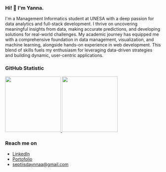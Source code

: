 ### Hi! 👋 I'm Yanna. 

I'm a Management Informatics student at UNESA with a deep passion for data analytics and full-stack development. I thrive on uncovering meaningful insights from data, making accurate predictions, and developing solutions for real-world challenges. My academic journey has equipped me with a comprehensive foundation in data management, visualization, and machine learning, alongside hands-on experience in web development. This blend of skills fuels my enthusiasm for leveraging data-driven strategies and building dynamic, user-centric applications.

### GitHub Statistic
<p align="left">
<a href="https://github.com/septiisdayanna">
  <img height="180em" src="https://github-readme-stats-eight-theta.vercel.app/api?username=penuliscode&show_icons=true&theme=algolia&include_all_commits=true&count_private=true"/>
  <img height="180em" src="https://github-readme-stats-eight-theta.vercel.app/api/top-langs/?username=penuliscode&layout=compact&theme=algolia"/>
</a>
</p>

### Reach me on
- <a href="https://www.linkedin.com/in/septi-isdayanna-317905288/">LinkedIn</a>
- <a href="https://www.canva.com/design/DAGHhX_3OVw/1U_vg_ykmZMBxfzoWTZg5g/edit?utm_content=DAGHhX_3OVw&utm_campaign=designshare&utm_medium=link2&utm_source=sharebutton ">Portofolio</a>
- septiisdaynnaa@gmail.com
